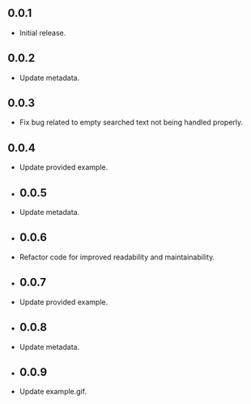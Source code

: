 ## 0.0.1

- Initial release.

## 0.0.2

- Update metadata.

## 0.0.3

- Fix bug related to empty searched text not being handled properly.

## 0.0.4

- Update provided example.

- ## 0.0.5

- Update metadata.

- ## 0.0.6

- Refactor code for improved readability and maintainability.

- ## 0.0.7

- Update provided example.

- ## 0.0.8

- Update metadata.

- ## 0.0.9

- Update example.gif.
